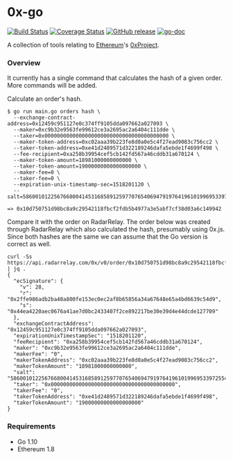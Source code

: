 # 0x-go
[![Build Status](https://travis-ci.org/linki/0x-go.svg?branch=master)](https://travis-ci.org/linki/0x-go)
[![Coverage Status](https://coveralls.io/repos/github/linki/0x-go/badge.svg?branch=master)](https://coveralls.io/github/linki/0x-go?branch=master)
[![GitHub release](https://img.shields.io/github/release/linki/0x-go.svg)](https://github.com/linki/0x-go/releases)
[![go-doc](https://godoc.org/github.com/linki/0x-go/0x-go?status.svg)](https://godoc.org/github.com/linki/0x-go/0x-go)

A collection of tools relating to [Ethereum](https://www.ethereum.org/)'s [0xProject](https://0xproject.com/).

### Overview

It currently has a single command that calculates the hash of a given order. More commands will be added.

Calculate an order's hash.

```console
$ go run main.go orders hash \
  --exchange-contract-address=0x12459c951127e0c374ff9105dda097662a027093 \
  --maker=0xc9b32e9563fe99612ce3a2695ac2a6404c111dde \
  --taker=0x0000000000000000000000000000000000000000 \
  --maker-token-address=0xc02aaa39b223fe8d0a0e5c4f27ead9083c756cc2 \
  --taker-token-address=0xe41d2489571d322189246dafa5ebde1f4699f498 \
  --fee-recipient=0xa258b39954cef5cb142fd567a46cddb31a670124 \
  --maker-token-amount=18981000000000000 \
  --taker-token-amount=19000000000000000000 \
  --maker-fee=0 \
  --taker-fee=0 \
  --expiration-unix-timestamp-sec=1518201120 \
  --salt=58600101225676680041453168589125977076540694791976419610199695339725548478315

=> 0x10d750751d98bc8a9c29542118fbcf2fdb5b4977a3e5abf7cf38d03a6c149942
```

Compare it with the order on RadarRelay. The order below was created through RadarRelay which also calculated the hash, presumably using 0x.js. Since both hashes are the same we can assume that the Go version is correct as well.

```console
curl -Ss https://api.radarrelay.com/0x/v0/order/0x10d750751d98bc8a9c29542118fbcf2fdb5b4977a3e5abf7cf38d03a6c149942 | jq .
{
  "ecSignature": {
    "v": 28,
    "r": "0x2ffe986adb2ba48a800fe153ec0ec2af8b65856a34a67648e65a4bd6639c54d9",
    "s": "0x44ea4220aec0676a41ae7d0bc2433407f2ce892217be30e39d4e44dcde127709"
  },
  "exchangeContractAddress": "0x12459c951127e0c374ff9105dda097662a027093",
  "expirationUnixTimestampSec": "1518201120",
  "feeRecipient": "0xa258b39954cef5cb142fd567a46cddb31a670124",
  "maker": "0xc9b32e9563fe99612ce3a2695ac2a6404c111dde",
  "makerFee": "0",
  "makerTokenAddress": "0xc02aaa39b223fe8d0a0e5c4f27ead9083c756cc2",
  "makerTokenAmount": "18981000000000000",
  "salt": "58600101225676680041453168589125977076540694791976419610199695339725548478315",
  "taker": "0x0000000000000000000000000000000000000000",
  "takerFee": "0",
  "takerTokenAddress": "0xe41d2489571d322189246dafa5ebde1f4699f498",
  "takerTokenAmount": "19000000000000000000"
}
```

### Requirements

* Go 1.10
* Ethereum 1.8
